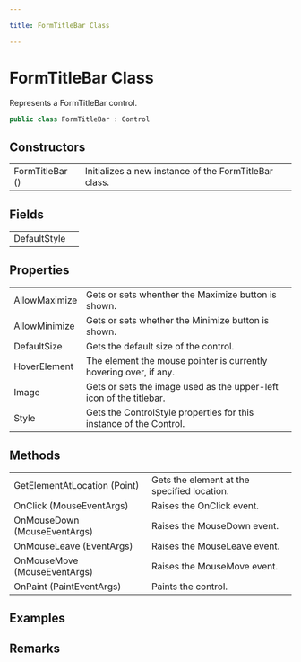 ```yaml
---

title: FormTitleBar Class

---
```


# FormTitleBar Class

Represents a FormTitleBar control.

```csharp
public class FormTitleBar : Control 
```

## Constructors

<table>
<tr><td>FormTitleBar ()</td><td>Initializes a new instance of the FormTitleBar class.</td></tr>
</table>

## Fields

<table>
<tr><td>DefaultStyle</td><td></td></tr>
</table>

## Properties

<table>
<tr><td>AllowMaximize</td><td>Gets or sets whenther the Maximize button is shown.</td></tr>
<tr><td>AllowMinimize</td><td>Gets or sets whether the Minimize button is shown.</td></tr>
<tr><td>DefaultSize</td><td>Gets the default size of the control.</td></tr>
<tr><td>HoverElement</td><td>The element the mouse pointer is currently hovering over, if any.</td></tr>
<tr><td>Image</td><td>Gets or sets the image used as the upper-left icon of the titlebar.</td></tr>
<tr><td>Style</td><td>Gets the ControlStyle properties for this instance of the Control.</td></tr>
</table>

## Methods

<table>
<tr><td>GetElementAtLocation (Point)</td><td>Gets the element at the specified location.</td></tr>
<tr><td>OnClick (MouseEventArgs)</td><td>Raises the OnClick event.</td></tr>
<tr><td>OnMouseDown (MouseEventArgs)</td><td>Raises the MouseDown event.</td></tr>
<tr><td>OnMouseLeave (EventArgs)</td><td>Raises the MouseLeave event.</td></tr>
<tr><td>OnMouseMove (MouseEventArgs)</td><td>Raises the MouseMove event.</td></tr>
<tr><td>OnPaint (PaintEventArgs)</td><td>Paints the control.</td></tr>
</table>

<!-- Only change content below this line, anything above this line will be lost when regenerated. -->

## Examples

## Remarks

